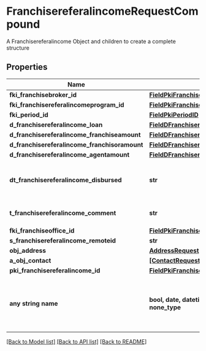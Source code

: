 # FranchisereferalincomeRequestCompound

A Franchisereferalincome Object and children to create a complete structure

## Properties
Name | Type | Description | Notes
------------ | ------------- | ------------- | -------------
**fki_franchisebroker_id** | [**FieldPkiFranchisebrokerID**](FieldPkiFranchisebrokerID.md) |  | 
**fki_franchisereferalincomeprogram_id** | [**FieldPkiFranchisereferalincomeprogramID**](FieldPkiFranchisereferalincomeprogramID.md) |  | 
**fki_period_id** | [**FieldPkiPeriodID**](FieldPkiPeriodID.md) |  | 
**d_franchisereferalincome_loan** | [**FieldDFranchisereferalincomeLoan**](FieldDFranchisereferalincomeLoan.md) |  | 
**d_franchisereferalincome_franchiseamount** | [**FieldDFranchisereferalincomeFranchiseamount**](FieldDFranchisereferalincomeFranchiseamount.md) |  | 
**d_franchisereferalincome_franchisoramount** | [**FieldDFranchisereferalincomeFranchisoramount**](FieldDFranchisereferalincomeFranchisoramount.md) |  | 
**d_franchisereferalincome_agentamount** | [**FieldDFranchisereferalincomeAgentamount**](FieldDFranchisereferalincomeAgentamount.md) |  | 
**dt_franchisereferalincome_disbursed** | **str** | The date the amounts were disbursed | 
**t_franchisereferalincome_comment** | **str** | Comment about the transaction | 
**fki_franchiseoffice_id** | [**FieldPkiFranchiseofficeID**](FieldPkiFranchiseofficeID.md) |  | 
**s_franchisereferalincome_remoteid** | **str** |  | 
**obj_address** | [**AddressRequest**](AddressRequest.md) |  | 
**a_obj_contact** | [**[ContactRequestCompound]**](ContactRequestCompound.md) |  | 
**pki_franchisereferalincome_id** | [**FieldPkiFranchisereferalincomeID**](FieldPkiFranchisereferalincomeID.md) |  | [optional] 
**any string name** | **bool, date, datetime, dict, float, int, list, str, none_type** | any string name can be used but the value must be the correct type | [optional]

[[Back to Model list]](../README.md#documentation-for-models) [[Back to API list]](../README.md#documentation-for-api-endpoints) [[Back to README]](../README.md)


